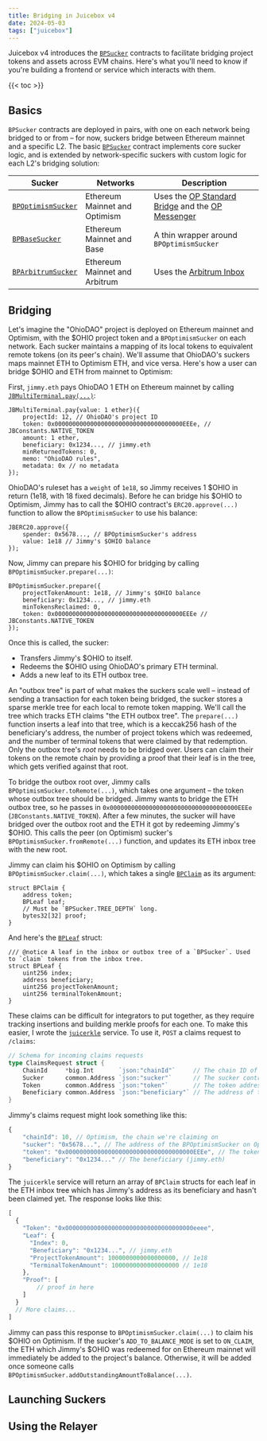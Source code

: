 ```yaml
---
title: Bridging in Juicebox v4
date: 2024-05-03
tags: ["juicebox"]
---
```


Juicebox v4 introduces the [`BPSucker`](https://github.com/bananapus/nana-suckers) contracts to facilitate bridging project tokens and assets across EVM chains. Here's what you'll need to know if you're building a frontend or service which interacts with them.

<!--more-->

{{< toc >}}

## Basics

`BPSucker` contracts are deployed in pairs, with one on each network being bridged to or from – for now, suckers bridge between Ethereum mainnet and a specific L2. The basic [`BPSucker`](https://github.com/Bananapus/nana-suckers/blob/master/src/BPSucker.sol) contract implements core sucker logic, and is extended by network-specific suckers with custom logic for each L2's bridging solution:

| Sucker | Networks | Description |
| --- | --- | --- |
| [`BPOptimismSucker`](https://github.com/Bananapus/nana-suckers/blob/master/src/BPOptimismSucker.sol) | Ethereum Mainnet and Optimism | Uses the [OP Standard Bridge](https://docs.optimism.io/builders/app-developers/bridging/standard-bridge) and the [OP Messenger](https://docs.optimism.io/builders/app-developers/bridging/messaging) |
| [`BPBaseSucker`](https://github.com/Bananapus/nana-suckers/blob/master/src/BPBaseSucker.sol) | Ethereum Mainnet and Base | A thin wrapper around `BPOptimismSucker` |
| [`BPArbitrumSucker`](https://github.com/Bananapus/nana-suckers/blob/master/src/BPArbitrumSucker.sol) | Ethereum Mainnet and Arbitrum | Uses the [Arbitrum Inbox](https://docs.arbitrum.io/build-decentralized-apps/cross-chain-messaging)

## Bridging

Let's imagine the "OhioDAO" project is deployed on Ethereum mainnet and Optimism, with the $OHIO project token and a `BPOptimismSucker` on each network. Each sucker maintains a mapping of its local tokens to equivalent remote tokens (on its peer's chain). We'll assume that OhioDAO's suckers maps mainnet ETH to Optimism ETH, and vice versa. Here's how a user can bridge $OHIO and ETH from mainnet to Optimism:

First, `jimmy.eth` pays OhioDAO 1 ETH on Ethereum mainnet by calling [`JBMultiTerminal.pay(...)`](https://github.com/Bananapus/nana-core/blob/main/src/JBMultiTerminal.sol#L273):

```solidity
JBMultiTerminal.pay{value: 1 ether}({
    projectId: 12, // OhioDAO's project ID
    token: 0x000000000000000000000000000000000000EEEe, // JBConstants.NATIVE_TOKEN
    amount: 1 ether,
    beneficiary: 0x1234..., // jimmy.eth
    minReturnedTokens: 0,
    memo: "OhioDAO rules",
    metadata: 0x // no metadata
});
```

OhioDAO's ruleset has a `weight` of `1e18`, so Jimmy receives 1 $OHIO in return (1e18, with 18 fixed decimals). Before he can bridge his $OHIO to Optimism, Jimmy has to call the $OHIO contract's `ERC20.approve(...)` function to allow the `BPOptimismSucker` to use his balance:

```solidity
JBERC20.approve({
    spender: 0x5678..., // BPOptimismSucker's address
    value: 1e18 // Jimmy's $OHIO balance
});
```

Now, Jimmy can prepare his $OHIO for bridging by calling `BPOptimismSucker.prepare(...)`:

```solidity
BPOptimismSucker.prepare({
    projectTokenAmount: 1e18, // Jimmy's $OHIO balance
    beneficiary: 0x1234..., // jimmy.eth
    minTokensReclaimed: 0,
    token: 0x000000000000000000000000000000000000EEEe // JBConstants.NATIVE_TOKEN
});
```

Once this is called, the sucker:

- Transfers Jimmy's $OHIO to itself.
- Redeems the $OHIO using OhioDAO's primary ETH terminal.
- Adds a new leaf to its ETH outbox tree.

An "outbox tree" is part of what makes the suckers scale well – instead of sending a transaction for each token being bridged, the sucker stores a sparse merkle tree for each local to remote token mapping. We'll call the tree which tracks ETH claims "the ETH outbox tree". The `prepare(...)` function inserts a leaf into that tree, which is a keccak256 hash of the beneficiary's address, the number of project tokens which was redeemed, and the number of terminal tokens that were claimed by that redemption. Only the outbox tree's *root* needs to be bridged over. Users can claim their tokens on the remote chain by providing a proof that their leaf is in the tree, which gets verified against that root.

To bridge the outbox root over, Jimmy calls `BPOptimismSucker.toRemote(...)`, which takes one argument – the token whose outbox tree should be bridged. Jimmy wants to bridge the ETH outbox tree, so he passes in `0x000000000000000000000000000000000000EEEe` (`JBConstants.NATIVE_TOKEN`). After a few minutes, the sucker will have bridged over the outbox root and the ETH it got by redeeming Jimmy's $OHIO. This calls the peer (on Optimism) sucker's `BPOptimismSucker.fromRemote(...)` function, and updates its ETH inbox tree with the new root.

Jimmy can claim his $OHIO on Optimism by calling `BPOptimismSucker.claim(...)`, which takes a single [`BPClaim`](https://github.com/Bananapus/nana-suckers/blob/master/src/structs/BPClaim.sol) as its argument:

```solidity
struct BPClaim {
    address token;
    BPLeaf leaf;
    // Must be `BPSucker.TREE_DEPTH` long.
    bytes32[32] proof;
}
```

And here's the [`BPLeaf`](https://github.com/Bananapus/nana-suckers/blob/master/src/structs/BPLeaf.sol) struct:

```solidity
/// @notice A leaf in the inbox or outbox tree of a `BPSucker`. Used to `claim` tokens from the inbox tree.
struct BPLeaf {
    uint256 index;
    address beneficiary;
    uint256 projectTokenAmount;
    uint256 terminalTokenAmount;
}
```

These claims can be difficult for integrators to put together, as they require tracking insertions and building merkle proofs for each one. To make this easier, I wrote the [`juicerkle`](https://github.com/Bananapus/juicerkle) service. To use it, `POST` a claims request to `/claims`:

```go
// Schema for incoming claims requests
type ClaimsRequest struct {
	ChainId     *big.Int       `json:"chainId"`     // The chain ID of the sucker contract
	Sucker      common.Address `json:"sucker"`      // The sucker contract address
	Token       common.Address `json:"token"`       // The token address of the inbox tree being claimed from
	Beneficiary common.Address `json:"beneficiary"` // The address of the beneficiary to get the claims for
}
```

Jimmy's claims request might look something like this:

```js
{
    "chainId": 10, // Optimism, the chain we're claiming on
    "sucker": "0x5678...", // The address of the BPOptimismSucker on Optimism
    "token": "0x000000000000000000000000000000000000EEEe", // The token we're claiming (ETH)
    "beneficiary": "0x1234..." // The beneficiary (jimmy.eth)
}
```

The `juicerkle` service will return an array of `BPClaim` structs for each leaf in the ETH inbox tree which has Jimmy's address as its beneficiary and hasn't been claimed yet. The response looks like this:

```js
[
  {
    "Token": "0x000000000000000000000000000000000000eeee",
    "Leaf": {
      "Index": 0,
      "Beneficiary": "0x1234...", // jimmy.eth
      "ProjectTokenAmount": 1000000000000000000, // 1e18
      "TerminalTokenAmount": 1000000000000000000 // 1e18
    },
    "Proof": [
        // proof in here
    ]
  }
  // More claims...
]  
```

Jimmy can pass this response to `BPOptimismSucker.claim(...)` to claim his $OHIO on Optimism. If the sucker's `ADD_TO_BALANCE_MODE` is set to `ON_CLAIM`, the ETH which Jimmy's $OHIO was redeemed for on Ethereum mainnet will immediately be added to the project's balance. Otherwise, it will be added once someone calls `BPOptimismSucker.addOutstandingAmountToBalance(...)`.

## Launching Suckers

## Using the Relayer
